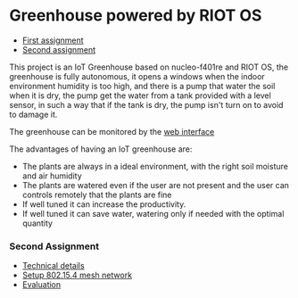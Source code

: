 # Greenhouse powered by RIOT OS
- [First assignment](https://github.com/kernel-machine/RIOT-GreenHouse/tree/first_assignment)
- [Second assignment](https://github.com/kernel-machine/RIOT-GreenHouse/tree/second_assignment)

This project is an IoT Greenhouse based on nucleo-f401re and RIOT OS, the greenhouse is fully
autonomous, it opens a windows when the indoor environment humidity is too high, and there is
a pump that water the soil when it is dry, the pump get the water from a tank provided with a level sensor, 
in such a way that if the tank is dry, the pump isn't turn on to avoid to damage it.

The greenhouse can be monitored by the [web interface](https://kernel-machine.github.io/RIOT-GreenHouse/)

The advantages of having an IoT greenhouse are:
- The plants are always in a ideal environment, with the right soil moisture and air humidity
- The plants are watered even if the user are not present and the user can controls remotely that the plants are fine
- If well tuned it can increase the productivity.
- If well tuned it can save water, watering only if needed with the optimal quantity

### Second Assignment
- [Technical details](https://github.com/kernel-machine/RIOT-GreenHouse/tree/main/Tech.md)
- [Setup 802.15.4 mesh network](https://github.com/kernel-machine/RIOT-GreenHouse/tree/main/Setup.md)
- [Evaluation](https://github.com/kernel-machine/RIOT-GreenHouse/tree/main/Evaluation.md)


